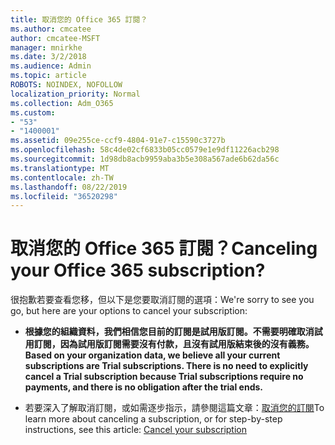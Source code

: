 ```yaml
---
title: 取消您的 Office 365 訂閱？
ms.author: cmcatee
author: cmcatee-MSFT
manager: mnirkhe
ms.date: 3/2/2018
ms.audience: Admin
ms.topic: article
ROBOTS: NOINDEX, NOFOLLOW
localization_priority: Normal
ms.collection: Adm_O365
ms.custom:
- "53"
- "1400001"
ms.assetid: 09e255ce-ccf9-4804-91e7-c15590c3727b
ms.openlocfilehash: 58c4de02cf6833b05cc0579e1e9df11226acb298
ms.sourcegitcommit: 1d98db8acb9959aba3b5e308a567ade6b62da56c
ms.translationtype: MT
ms.contentlocale: zh-TW
ms.lasthandoff: 08/22/2019
ms.locfileid: "36520298"
---
```

# <a name="canceling-your-office-365-subscription"></a><span data-ttu-id="907d2-102">取消您的 Office 365 訂閱？</span><span class="sxs-lookup"><span data-stu-id="907d2-102">Canceling your Office 365 subscription?</span></span>

<span data-ttu-id="907d2-103">很抱歉若要查看您移，但以下是您要取消訂閱的選項：</span><span class="sxs-lookup"><span data-stu-id="907d2-103">We're sorry to see you go, but here are your options to cancel your subscription:</span></span>
  
- <span data-ttu-id="907d2-104">**根據您的組織資料，我們相信您目前的訂閱是試用版訂閱。不需要明確取消試用訂閱，因為試用版訂閱需要沒有付款，且沒有試用版結束後的沒有義務。**</span><span class="sxs-lookup"><span data-stu-id="907d2-104">**Based on your organization data, we believe all your current subscriptions are Trial subscriptions. There is no need to explicitly cancel a Trial subscription because Trial subscriptions require no payments, and there is no obligation after the trial ends.**</span></span>

- <span data-ttu-id="907d2-105">若要深入了解取消訂閱，或如需逐步指示，請參閱這篇文章：[取消您的訂閱](https://docs.microsoft.com/office365/admin/subscriptions-and-billing/cancel-your-subscription)</span><span class="sxs-lookup"><span data-stu-id="907d2-105">To learn more about canceling a subscription, or for step-by-step instructions, see this article: [Cancel your subscription](https://docs.microsoft.com/office365/admin/subscriptions-and-billing/cancel-your-subscription)</span></span>